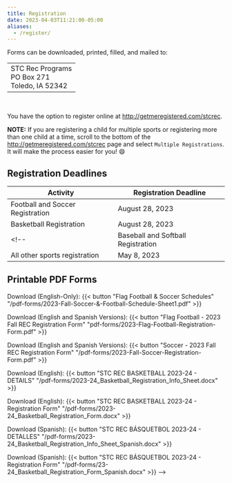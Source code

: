 ```yaml
---
title: Registration
date: 2023-04-03T11:21:00-05:00
aliases:
  - /register/
---
```


Forms can be downloaded, printed, filled, and mailed to:

<table>
  <tr><td> STC Rec Programs <br/> PO Box 271 <br/> Toledo, IA 52342 </td></tr>
</table><br/>

<!-- Online registration is also available at [http://getmeregistered.com/stcrec](http://getmeregistered.com/stcrec). /-->
<!-- You have the option to register online at http://getmeregistered.com/stcrecsummer. -->

You have the option to register online at http://getmeregistered.com/stcrec.

**NOTE:** If you are registering a child for multiple sports or registering more than one child at a time, scroll to the bottom of the http://getmeregistered.com/stcrec page and select `Multiple Registrations`.  It will make the process easier for you! :smile:

## Registration Deadlines

  | Activity | Registration Deadline |
  | --- | --- |
  | Football and Soccer Registration | August 28, 2023 |
  | Basketball Registration | August 28, 2023 | 
  <!--| Baseball and Softball Registration | April 10, 2023 |
  | All other sports registration | May 8, 2023 |  -->

## Printable PDF Forms

<!-- >  Download (English): {{< button "All Activities - 2023 Summer REC Registration Form (English)" "/pdf-forms/2023SummerRec-RegistrationForm-ENG.pdf" >}}

  Download (Spanish): {{< button "All Activities - 2023 Summer REC Registration Form (Spanish)" "/pdf-forms/2023SummerRec-RegistrationForm-SPAN.pdf" >}}   -->

  Download (English-Only): {{< button "Flag Football & Soccer Schedules" "/pdf-forms/2023-Fall-Soccer-&-Football-Schedule-Sheet1.pdf" >}}

  Download (English and Spanish Versions): {{< button "Flag Football - 2023 Fall REC Registration Form" "pdf-forms/2023-Flag-Football-Registration-Form.pdf" >}}

  Download (English and Spanish Versions): {{< button "Soccer - 2023 Fall REC Registration Form" "/pdf-forms/2023-Fall-Soccer-Registration-Form.pdf" >}}

  Download (English): {{< button "STC REC BASKETBALL 2023-24 - DETAILS" "/pdf-forms/2023-24_Basketball_Registration_Info_Sheet.docx" >}}

  Download (English): {{< button "STC REC BASKETBALL 2023-24 - Registration Form" "/pdf-forms/2023-24_Basketball_Registration_Form.docx" >}}

  Download (Spanish): {{< button "STC REC BÁSQUETBOL 2023-24 - DETALLES" "/pdf-forms/2023-24_Basketball_Registration_Info_Sheet_Spanish.docx" >}}

  Download (Spanish): {{< button "STC REC BÁSQUETBOL 2023-24 - Registration Form" "/pdf-forms/23-24_Basketball_Registration_Form_Spanish.docx" >}} -->


